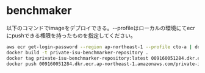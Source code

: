 # benchmaker


以下のコマンドでimageをデプロイできる。--profileはローカルの環境にてecrにpushできる権限を持ったものを指定してください。

```bash
aws ecr get-login-password --region ap-northeast-1 --profile cto-a | docker login --username AWS --password-stdin 009160051284.dkr.ecr.ap-northeast-1.amazonaws.com
docker build -t private-isu-benchmarker-repository .
docker tag private-isu-benchmarker-repository:latest 009160051284.dkr.ecr.ap-northeast-1.amazonaws.com/private-isu-benchmarker-repository:latest
docker push 009160051284.dkr.ecr.ap-northeast-1.amazonaws.com/private-isu-benchmarker-repository:latest
```
